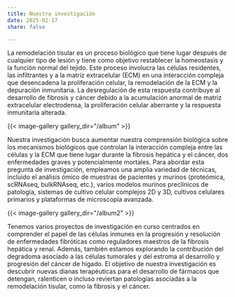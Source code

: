 ```yaml
---
title: Nuestra investigación
date: 2025-02-17
share: false 

---
```


La remodelación tisular es un proceso biológico que tiene lugar después de
cualquier tipo de lesión y tiene como objetivo restablecer la homeostasis y la
función normal del tejido. Este proceso involucra las células
residentes, las infiltrantes y a la matriz extracelular (ECM) en una
interacción compleja que desencadena la proliferación celular, la remodelación
de la ECM y la depuración inmunitaria. La desregulación de esta respuesta
contribuye al desarrollo de fibrosis y cáncer debido a la acumulación anormal de
matriz extracelular electrodensa, la proliferación celular aberrante y la
respuesta inmunitaria alterada.


{{< image-gallery gallery_dir="/album" >}}

Nuestra investigación busca aumentar nuestra comprensión biológica sobre los
mecanismos biológicos que controlan la interacción compleja entre las células y
la ECM que tiene lugar durante la fibrosis hepática y el cáncer, dos
enfermedades graves y potencialmente mortales. Para abordar esta pregunta de
investigación, empleamos una amplia variedad de técnicas, incluido el análisis
ómico de muestras de pacientes y murinos (proteómica, scRNAseq, bulkRNAseq,
etc.), varios modelos murinos preclínicos de patología, sistemas de cultivo
celular complejos 2D y 3D, cultivos celulares primarios y plataformas de
microscopía avanzada.


{{< image-gallery gallery_dir="/album2" >}}

Tenemos varios proyectos de investigación en curso centrados en comprender el
papel de las células inmunes en la progresión y resolución de enfermedades
fibróticas como reguladores maestros de la fibrosis hepática y renal. Además,
también estamos explorando la contribución del degradoma asociado a las células
tumorales y del estroma al desarrollo y progresión del cáncer de hígado. El
objetivo de nuestra investigación es descubrir nuevas dianas terapéuticas para
el desarrollo de fármacos que detengan, ralenticen o incluso reviertan
patologías asociadas a la remodelación tisular, como la fibrosis y el cáncer.

